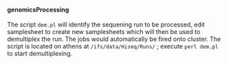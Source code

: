 #### genomicsProcessing

The script `dem.pl` will identify the sequening run to be processed, edit samplesheet 
to create new samplesheets which will then be used to demultiplex the run. The jobs would automatically be fired onto cluster.
The script is located on athens at `/ifs/data/Hiseq/Runs/` ; execute `perl dem.pl`  to start demultiplexing.

